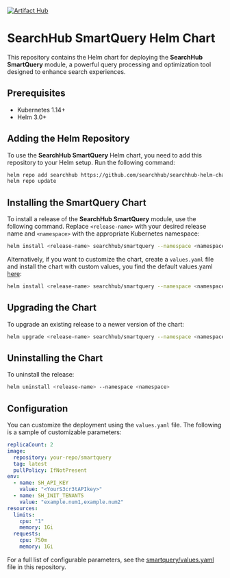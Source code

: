 [![Artifact Hub](https://img.shields.io/endpoint?url=https://artifacthub.io/badge/repository/searchhub)](https://artifacthub.io/packages/search?repo=searchhub)
# SearchHub SmartQuery Helm Chart

This repository contains the Helm chart for deploying the **SearchHub SmartQuery** module, a powerful query processing and optimization tool designed to enhance search experiences.

## Prerequisites

- Kubernetes 1.14+
- Helm 3.0+

## Adding the Helm Repository

To use the **SearchHub SmartQuery** Helm chart, you need to add this repository to your Helm setup. Run the following command:

```bash
helm repo add searchhub https://github.com/searchhub/searchhub-helm-charts/raw/main/
helm repo update
```

## Installing the SmartQuery Chart
To install a release of the **SearchHub SmartQuery** module, use the following command. Replace `<release-name>` with your desired release name and `<namespace>` with the appropriate Kubernetes namespace:

```bash
helm install <release-name> searchhub/smartquery --namespace <namespace>
```

Alternatively, if you want to customize the chart, create a `values.yaml` file and install the chart with custom values, you find the default values.yaml [here](smartquery/values.yaml):

```bash
helm install <release-name> searchhub/smartquery --namespace <namespace> -f values.yaml
```

## Upgrading the Chart
To upgrade an existing release to a newer version of the chart:

```bash
helm upgrade <release-name> searchhub/smartquery --namespace <namespace>
```

## Uninstalling the Chart
To uninstall the release:

```bash
helm uninstall <release-name> --namespace <namespace>
```

## Configuration
You can customize the deployment using the `values.yaml` file. The following is a sample of customizable parameters:

```yaml
replicaCount: 2
image:
  repository: your-repo/smartquery
  tag: latest
  pullPolicy: IfNotPresent
env:
  - name: SH_API_KEY
    value: "<YourS3cr3tAPIkey>"
  - name: SH_INIT_TENANTS
    value: "example.num1,example.num2"
resources:
  limits:
    cpu: "1"
    memory: 1Gi
  requests:
    cpu: 750m
    memory: 1Gi
```
For a full list of configurable parameters, see the [smartquery/values.yaml](smartquery/values.yaml) file in this repository.
